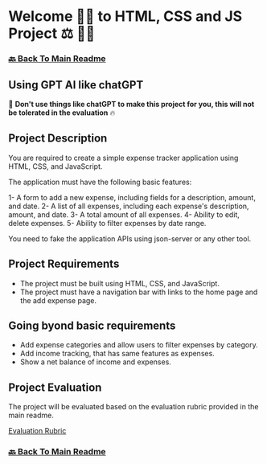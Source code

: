 # Welcome 🙋‍♂️ to HTML, CSS and JS Project ⚖ 👨‍⚖️

### [🔙 Back To Main Readme](../../readme.md)

## Using GPT AI like chatGPT

🚨 **Don't use things like chatGPT to make this project for you, this will not be tolerated in the evaluation** 🔥

## Project Description

You are required to create a simple expense tracker application using HTML, CSS, and JavaScript. 

The application must have the following basic features:

1- A form to add a new expense, including fields for a description, amount, and date.
2- A list of all expenses, including each expense's description, amount, and date.
3- A total amount of all expenses.
4- Ability to edit, delete expenses.
5- Ability to filter expenses by date range.

You need to fake the application APIs using json-server or any other tool.

## Project Requirements

- The project must be built using HTML, CSS, and JavaScript.
- The project must have a navigation bar with links to the home page and the add expense page.

## Going byond basic requirements

- Add expense categories and allow users to filter expenses by category.
- Add income tracking, that has same features as expenses.
- Show a net balance of income and expenses.

## Project Evaluation

The project will be evaluated based on the evaluation rubric provided in the main readme.

[Evaluation Rubric](../../readme/evaluation-rubric.md)



### [🔙 Back To Main Readme](../../readme.md)